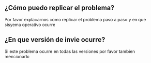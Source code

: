 ## ¿Cómo puedo replicar el problema?
Por favor explacarnos como replicar el problema paso a paso y en que sisyema operativo ocurre
## ¿En que versión de invie ocurre?
Si este problema ocurre en todas las versiones por favor tambien mencionarlo
